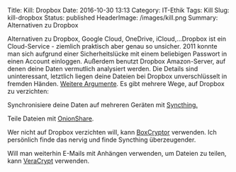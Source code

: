 Title: Kill: Dropbox
Date: 2016-10-30 13:13
Category: IT-Ethik
Tags: Kill
Slug: kill-dropbox
Status: published
HeaderImage: /images/kill.png
Summary: Alternativen zu Dropbox

Alternativen zu Dropbox, Google Cloud, OneDrive,
iCloud,...<!--more-->Dropbox ist ein Cloud-Service - ziemlich praktisch
aber genau so unsicher. 2011 konnte man sich aufgrund einer
Sicherheitslücke mit einem beliebigen Passwort in einen Account
einloggen. Außerdem benutzt Dropbox Amazon-Server, auf denen deine Daten
vermutlich analysiert werden. Die Details sind uninteressant, letztlich
liegen deine Dateien bei Dropbox unverschlüsselt in fremden Händen.
[Weitere
Argumente](http://motherboard.vice.com/de/read/greenwalds-krypto-guru-).
Es gibt mehrere Wege, auf Dropbox zu verzichten:

Synchronisiere deine Daten auf mehreren Geräten mit
[Syncthing.](http://syncthing.net/)

Teile Dateien mit [OnionShare](https://onionshare.org/).

Wer nicht auf Dropbox verzichten will, kann
[BoxCryptor](https://www.kuketz-blog.de/boxcryptor-dropbox-sicher-nutzen/#more-1101)
verwenden. Ich persönlich finde das nervig und finde Syncthing
überzeugender.

Will man weiterhin E-Mails mit Anhängen verwenden, um Dateien zu teilen,
kann [VeraCrypt](https://veracrypt.codeplex.com/) verwenden.
